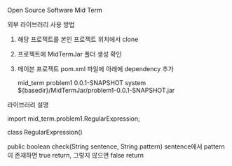 Open Source Software Mid Term

외부 라이브러리 사용 방법

1. 해당 프로젝트를 본인 프로젝트 위치에서 clone

2. 프로젝트에 MidTermJar 폴더 생성 확인

3. 메이븐 프로젝트 pom.xml 파일에 아래에 dependency 추가

    <dependency>
      <groupId>mid_term</groupId>
      <artifactId>problem1</artifactId>
      <version>0.0.1-SNAPSHOT</version>
      <scope>system</scope> 
      <systemPath>${basedir}/MidTermJar/problem1-0.0.1-SNAPSHOT.jar</systemPath>
    </dependency>
    
라이브러리 설명

import mid_term.problem1.RegularExpression;

class RegularExpression()

public boolean check(String sentence, String pattern)
    sentence에서 pattern이 존재하면 true return, 그렇지 않으면 false return
    
